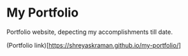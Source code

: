 # My Portfolio

Portfolio website, depecting my accomplishments till date.

(Portfolio link)[https://shreyaskraman.github.io/my-portfolio/]
